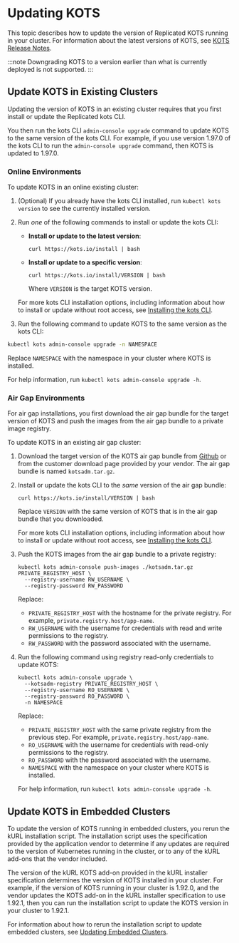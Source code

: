 # Updating KOTS

This topic describes how to update the version of Replicated KOTS running in your cluster. For information about the latest versions of KOTS, see [KOTS Release Notes](/release-notes/rn-app-manager).

:::note
Downgrading KOTS to a version earlier than what is currently deployed is not supported.
:::

## Update KOTS in Existing Clusters

Updating the version of KOTS in an existing cluster requires that you first install or update the Replicated kots CLI.

You then run the kots CLI `admin-console upgrade` command to update KOTS to the same version of the kots CLI. For example, if you use version 1.97.0 of the kots CLI to run the `admin-console upgrade` command, then KOTS is updated to 1.97.0.

### Online Environments

To update KOTS in an online existing cluster:

1. (Optional) If you already have the kots CLI installed, run `kubectl kots version` to see the currently installed version.

1. Run _one_ of the following commands to install or update the kots CLI:

    - **Install or update to the latest version**:

      ```
      curl https://kots.io/install | bash
      ```

    - **Install or update to a specific version**:

      ```
      curl https://kots.io/install/VERSION | bash
      ```
      Where `VERSION` is the target KOTS version.

    For more kots CLI installation options, including information about how to install or update without root access, see [Installing the kots CLI](/reference/kots-cli-getting-started).

1. Run the following command to update KOTS to the same version as the kots CLI:

  ```bash
  kubectl kots admin-console upgrade -n NAMESPACE
  ```
  Replace `NAMESPACE` with the namespace in your cluster where KOTS is installed.

  For help information, run `kubectl kots admin-console upgrade -h`.

### Air Gap Environments

For air gap installations, you first download the air gap bundle for the target version of KOTS and push the images from the air gap bundle to a private image registry.

To update KOTS in an existing air gap cluster:

1. Download the target version of the KOTS air gap bundle from [Github](https://github.com/replicatedhq/kots/releases) or from the customer download page provided by your vendor. The air gap bundle is named `kotsadm.tar.gz`.

1. Install or update the kots CLI to the _same_ version of the air gap bundle:

   ```
   curl https://kots.io/install/VERSION | bash
   ```
   Replace `VERSION` with the same version of KOTS that is in the air gap bundle that you downloaded.

   For more kots CLI installation options, including information about how to install or update without root access, see [Installing the kots CLI](/reference/kots-cli-getting-started).

1. Push the KOTS images from the air gap bundle to a private registry:

    ```
    kubectl kots admin-console push-images ./kotsadm.tar.gz PRIVATE_REGISTRY_HOST \
      --registry-username RW_USERNAME \
      --registry-password RW_PASSWORD
    ```
    Replace:
    * `PRIVATE_REGISTRY_HOST` with the hostname for the private registry. For example, `private.registry.host/app-name`.
    * `RW_USERNAME` with the username for credentials with read and write permissions to the registry.
    * `RW_PASSWORD` with the password associated with the username. 

1. Run the following command using registry read-only credentials to update KOTS:

    ```
    kubectl kots admin-console upgrade \
      --kotsadm-registry PRIVATE_REGISTRY_HOST \
      --registry-username RO_USERNAME \
      --registry-password RO_PASSWORD \
      -n NAMESPACE
    ```
    Replace:
    * `PRIVATE_REGISTRY_HOST` with the same private registry from the previous step. For example, `private.registry.host/app-name`.
    * `RO_USERNAME` with the username for credentials with read-only permissions to the registry.
    * `RO_PASSWORD` with the password associated with the username.
    * `NAMESPACE` with the namespace on your cluster where KOTS is installed.

    For help information, run `kubectl kots admin-console upgrade -h`.

## Update KOTS in Embedded Clusters

To update the version of KOTS running in embedded clusters, you rerun the kURL installation script. The installation script uses the specification provided by the application vendor to determine if any updates are required to the version of Kubernetes running in the cluster, or to any of the kURL add-ons that the vendor included.

The version of the kURL KOTS add-on provided in the kURL installer specification determines the version of KOTS installed in your cluster. For example, if the version of KOTS running in your cluster is 1.92.0, and the vendor updates the KOTS add-on in the kURL installer specification to use 1.92.1, then you can run the installation script to update the KOTS version in your cluster to 1.92.1.

For information about how to rerun the installation script to update embedded clusters, see [Updating Embedded Clusters](updating-embedded-cluster).